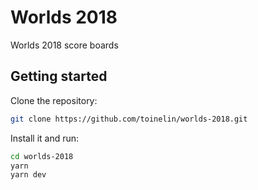 # Worlds 2018

Worlds 2018 score boards

## Getting started

Clone the repository:

```bash
git clone https://github.com/toinelin/worlds-2018.git
```

Install it and run:

```bash
cd worlds-2018
yarn
yarn dev
```
